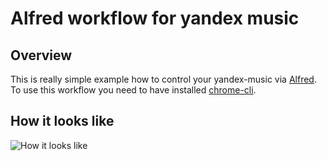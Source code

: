 # Alfred workflow for yandex music
## Overview
This is really simple example how to control your yandex-music via [Alfred](https://www.alfredapp.com/). To use this workflow you need to have installed [chrome-cli](https://github.com/prasmussen/chrome-cli).

## How it looks like
![How it looks like](/../screenshots/screenshots/look.png?raw=true "How it looks like")